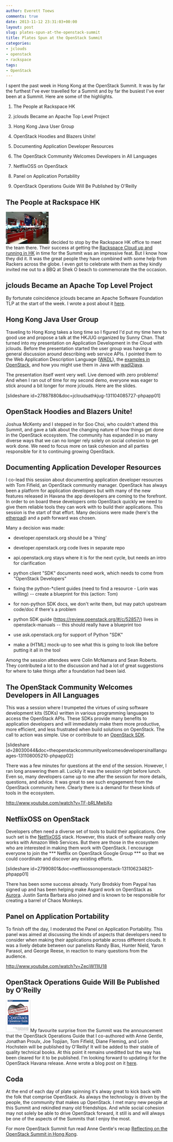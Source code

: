```yaml
---
author: Everett Toews
comments: true
date: 2013-11-12 23:31:03+00:00
layout: post
slug: plates-spun-at-the-openstack-summit
title: Plates Spun at the OpenStack Summit
categories:
- jclouds
- openstack
- rackspace
tags:
- OpenStack
---
```


I spent the past week in Hong Kong at the OpenStack Summit. It was by far the furthest I've ever travelled for a Summit and by far the busiest I've ever been at a Summit. Here are some of the highlights.




  1. The People at Rackspace HK


  2. jclouds Became an Apache Top Level Project


  3. Hong Kong Java User Group


  4. OpenStack Hoodies and Blazers Unite!


  5. Documenting Application Developer Resources


  6. The OpenStack Community Welcomes Developers in All Languages


  7. NetflixOSS on OpenStack


  8. Panel on Application Portability


  9. OpenStack Operations Guide Will Be Published by O'Reilly




## The People at Rackspace HK


[![Rackspace HK](/img/posts/p1100830b.jpg)](/img/posts/p1100830b.jpg)I decided to stop by the Rackspace HK office to meet the team there. Their success at getting the [Rackspace Cloud up and running in HK](http://www.rackspace.com.hk/) in time for the Summit was an impressive feat. But I know how they did it. It was the great people they have combined with some help from Rackers across the globe. I even got to celebrate with them as they kindly invited me out to a BBQ at Shek O beach to commemorate the the occasion.


## jclouds Became an Apache Top Level Project


By fortunate coincidence jclouds became an Apache Software Foundation TLP at the start of the week. I wrote a post about it [here](http://blog./img/posts.com/2013/11/02/jclouds-is-an-apache-tlp/).


## Hong Kong Java User Group


Traveling to Hong Kong takes a long time so I figured I'd put my time here to good use and propose a talk at the HKJUG organized by Sunny Chan. That turned into my presentation on Application Development in the Cloud with jclouds. Before the presentation started the user group was having a general discussion around describing web service APIs. I pointed them to the Web Application Description Language ([WADL](http://en.wikipedia.org/wiki/Web_Application_Description_Language)), the [examples in OpenStack](https://github.com/openstack/api-site/tree/master/api-ref/src/wadls), and how you might use them in Java with [wadl2java](https://wadl.java.net/).

The presentation itself went very well. Live demoed with zero problems! And when I ran out of time for my second demo, everyone was eager to stick around a bit longer for more jclouds. Here are the slides.

[slideshare id=27887880&doc=jcloudsathkjug-131104085727-phpapp01]


## OpenStack Hoodies and Blazers Unite!


Joshua McKenty and I stepped in for Soo Choi, who couldn't attend this Summit, and gave a talk about the changing nature of how things get done in the OpenStack ecosystem. The community has expanded in so many diverse ways that we can no longer rely solely on social cohesion to get work done. We need to focus more on task cohesion and all parties responsible for it to continuing growing OpenStack.


## Documenting Application Developer Resources


I co-lead this session about documenting application developer resources with Tom Fifield, an OpenStack community manager. OpenStack has always been a platform for application developers but with many of the new features released in Havana the app developers are coming to the forefront. In order to on board these developers onto OpenStack quickly we need to give them reliable tools they can work with to build their applications. This session is the start of that effort. Many decisions were made (here's the [etherpad](https://etherpad.openstack.org/p/icehouse-doc-app-devs)) and a path forward was chosen.

Many a decision was made:




  * developer.openstack.org should be a 'thing'


  * developer.openstack.org code lives in separate repo


  * api.openstack.org stays where it is for the next cycle, but needs an intro for clarification


  * python client "SDK" documents need work, which needs to come from "OpenStack Developers"


  * fixing the python-*client guides (need to find a resource - Lorin was willing) -- create a blueprint for this (action: Tom)


  * for non-python SDK docs, we don't write them, but may patch upstream code/doc if there's a problem


  * python SDK guide (https://review.openstack.org/#/c/52857/) lives in openstack-manuals -- this should really have a blueprint too


  * use ask.openstack.org for support of Python "SDK"


  * make a (HTML) mock-up to see what this is going to look like before putting it all in the tool


Among the session attendees were Colin McNamara and Sean Roberts. They contributed a lot to the discussion and had a lot of great suggestions for where to take things after a foundation had been laid.


## The OpenStack Community Welcomes Developers in All Languages


This was a session where I trumpeted the virtues of using software development kits (SDKs) written in various programming languages to access the OpenStack APIs. These SDKs provide many benefits to application developers and will immediately make them more productive, more efficient, and less frustrated when build solutions on OpenStack. The call to action was simple. Use or contribute to an [OpenStack SDK](https://wiki.openstack.org/wiki/SDKs).

[slideshare id=28030044&doc=theopenstackcommunitywelcomesdevelopersinalllanguages-131108005210-phpapp02]

There was a few minutes for questions at the end of the session. However, I ran long answering them all. Luckily it was the session right before lunch. Even so, many developers came up to me after the session for more details, questions, and advice. It was great to see such engagement from the OpenStack community here. Clearly there is a demand for these kinds of tools in the ecosystem.

http://www.youtube.com/watch?v=TF-bRLMwbXo


## NetflixOSS on OpenStack


Developers often need a diverse set of tools to build their applications. One such set is the [NetflixOSS](http://netflix.github.io/) stack. However, this stack of software really only works with Amazon Web Services. But there are those in the ecosystem who are interested in making them work with OpenStack. I encourage everyone to join the *** Netflix on OpenStack Google Group *** so that we could coordinate and discover any existing efforts.

[slideshare id=27990801&doc=netflixossonopenstack-131106234821-phpapp01]

There has been some success already. Yuriy Brodskiy from Paypal has signed up and has been helping make Asgard work on OpenStack as [Aurora](https://github.com/paypal/aurora). Justin Santa Barbara also joined and is known to be responsible for creating a barrel of Chaos Monkeys.


## Panel on Application Portability


To finish off the day, I moderated the Panel on Application Portability. This panel was aimed at discussing the kinds of aspects that developers need to consider when making their applications portable across different clouds. It was a lively debate between our panelists Randy Bias, Hunter Nield, Yaron Parasol, and George Reese, in reaction to many questions from the audience.

http://www.youtube.com/watch?v=ZeciW11lU18


## OpenStack Operations Guide Will Be Published by O'Reilly


[![oreilly-openstack-ops-guide-early-release](/img/posts/oreilly-openstack-ops-guide-early-release.png)](/img/posts/oreilly-openstack-ops-guide-early-release.png)My favourite surprise from the Summit was the announcement that the OpenStack Operations Guide that I co-authored with Anne Gentle, Jonathan Proulx, Joe Topjian, Tom Fifield, Diane Fleming, and Lorin Hochstein will be published by O'Reilly! It will be added to their stable of quality technical books. At this point it remains uneditted but the way has been cleared for it to be published. I'm looking forward to updating it for the OpenStack Havana release. Anne wrote a blog post on it [here](http://www.openstack.org/blog/2013/11/openstack-operations-guide-now-an-oreilly-early-edition/).


## Coda


At the end of each day of plate spinning it's alway great to kick back with the folk that comprise OpenStack. As always the technology is driven by the people, the community that makes up OpenStack. I met many new people at this Summit and rekindled many old friendships. And while social cohesion may not solely be able to drive OpenStack forward, it still is and will always be one of the aspects of the Summits that I enjoy the most.

For more OpenStack Summit fun read Anne Gentle's recap [Reflecting on the OpenStack Summit in Hong Kong](http://justwriteclick.com/2013/11/13/reflecting-on-the-openstack-summit-in-hong-kong/).
